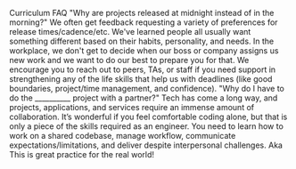Curriculum FAQ
"Why are projects released at midnight instead of in the morning?"
We often get feedback requesting a variety of preferences for release times/cadence/etc. We've learned people all usually want something different based on their habits, personality, and needs.
In the workplace, we don't get to decide when our boss or company assigns us new work and we want to do our best to prepare you for that. 
We encourage you to reach out to peers, TAs, or staff if you need support in strengthening any of the life skills that help us with deadlines (like good boundaries, project/time management, and confidence).
"Why do I have to do the __________ project with a partner?"
Tech has come a long way, and projects, applications, and services require an immense amount of collaboration. It’s wonderful if you feel comfortable coding alone, but that is only a piece of the skills required as an engineer. You need to learn how to work on a shared codebase, manage workflow, communicate expectations/limitations, and deliver despite interpersonal challenges. 
Aka This is great practice for the real world!